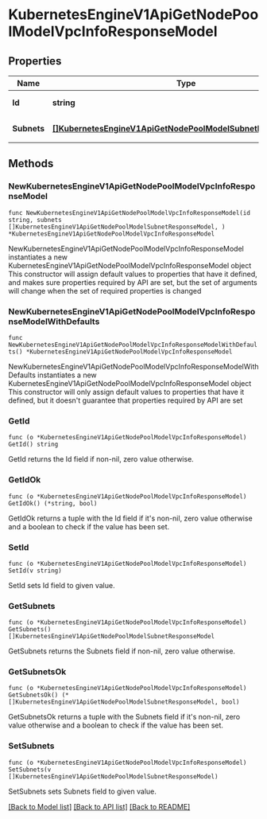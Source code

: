 # KubernetesEngineV1ApiGetNodePoolModelVpcInfoResponseModel

## Properties

Name | Type | Description | Notes
------------ | ------------- | ------------- | -------------
**Id** | **string** | VPC의 고유 ID | 
**Subnets** | [**[]KubernetesEngineV1ApiGetNodePoolModelSubnetResponseModel**](KubernetesEngineV1ApiGetNodePoolModelSubnetResponseModel.md) | 서브넷 ID 목록 | 

## Methods

### NewKubernetesEngineV1ApiGetNodePoolModelVpcInfoResponseModel

`func NewKubernetesEngineV1ApiGetNodePoolModelVpcInfoResponseModel(id string, subnets []KubernetesEngineV1ApiGetNodePoolModelSubnetResponseModel, ) *KubernetesEngineV1ApiGetNodePoolModelVpcInfoResponseModel`

NewKubernetesEngineV1ApiGetNodePoolModelVpcInfoResponseModel instantiates a new KubernetesEngineV1ApiGetNodePoolModelVpcInfoResponseModel object
This constructor will assign default values to properties that have it defined,
and makes sure properties required by API are set, but the set of arguments
will change when the set of required properties is changed

### NewKubernetesEngineV1ApiGetNodePoolModelVpcInfoResponseModelWithDefaults

`func NewKubernetesEngineV1ApiGetNodePoolModelVpcInfoResponseModelWithDefaults() *KubernetesEngineV1ApiGetNodePoolModelVpcInfoResponseModel`

NewKubernetesEngineV1ApiGetNodePoolModelVpcInfoResponseModelWithDefaults instantiates a new KubernetesEngineV1ApiGetNodePoolModelVpcInfoResponseModel object
This constructor will only assign default values to properties that have it defined,
but it doesn't guarantee that properties required by API are set

### GetId

`func (o *KubernetesEngineV1ApiGetNodePoolModelVpcInfoResponseModel) GetId() string`

GetId returns the Id field if non-nil, zero value otherwise.

### GetIdOk

`func (o *KubernetesEngineV1ApiGetNodePoolModelVpcInfoResponseModel) GetIdOk() (*string, bool)`

GetIdOk returns a tuple with the Id field if it's non-nil, zero value otherwise
and a boolean to check if the value has been set.

### SetId

`func (o *KubernetesEngineV1ApiGetNodePoolModelVpcInfoResponseModel) SetId(v string)`

SetId sets Id field to given value.


### GetSubnets

`func (o *KubernetesEngineV1ApiGetNodePoolModelVpcInfoResponseModel) GetSubnets() []KubernetesEngineV1ApiGetNodePoolModelSubnetResponseModel`

GetSubnets returns the Subnets field if non-nil, zero value otherwise.

### GetSubnetsOk

`func (o *KubernetesEngineV1ApiGetNodePoolModelVpcInfoResponseModel) GetSubnetsOk() (*[]KubernetesEngineV1ApiGetNodePoolModelSubnetResponseModel, bool)`

GetSubnetsOk returns a tuple with the Subnets field if it's non-nil, zero value otherwise
and a boolean to check if the value has been set.

### SetSubnets

`func (o *KubernetesEngineV1ApiGetNodePoolModelVpcInfoResponseModel) SetSubnets(v []KubernetesEngineV1ApiGetNodePoolModelSubnetResponseModel)`

SetSubnets sets Subnets field to given value.



[[Back to Model list]](../README.md#documentation-for-models) [[Back to API list]](../README.md#documentation-for-api-endpoints) [[Back to README]](../README.md)


